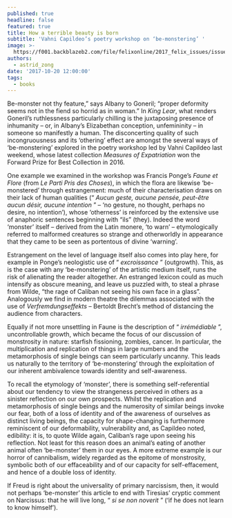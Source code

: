 ```yaml
---
published: true
headline: false
featured: true
title: How a terrible beauty is born
subtitle: 'Vahni Capildeo’s poetry workshop on ‘be-monstering’ '
image: >-
  https://f001.backblazeb2.com/file/felixonline/2017_felix_issues/issue_1672/1672_books_vahnicapildeo.jpg
authors:
  - astrid_zong
date: '2017-10-20 12:00:00'
tags:
  - books
---
```

Be-monster not thy feature,” says Albany to Goneril; “proper deformity seems not in the fiend so horrid as in woman.” In _King Lear_, what renders Goneril’s ruthlessness particularly chilling is the juxtaposing presence of inhumanity – or, in Albany’s Elizabethan conception, unfemininity – in someone so manifestly a human. The disconcerting quality of such incongruousness and its ‘othering’ effect are amongst the several ways of ‘be-monstering’ explored in the poetry workshop led by Vahni Capildeo last weekend, whose latest collection _Measures of Expatriation_ won the Forward Prize for Best Collection in 2016.

One example we examined in the workshop was Francis Ponge’s _Faune et Flore_ (from _Le Parti Pris des Choses_), in which the flora are likewise ‘be-monstered’ through estrangement: much of their characterisation draws on their lack of human qualities (“ _Aucun geste, aucune pensée, peut-être aucun désir, aucune intention_ ” – ‘no gesture, no thought, perhaps no desire, no intention’), whose ‘otherness’ is reinforced by the extensive use of anaphoric sentences beginning with “ils” (they). Indeed the word ‘monster’ itself – derived from the Latin monere, ‘to warn’ – etymologically referred to malformed creatures so strange and otherworldly in appearance that they came to be seen as portentous of divine ‘warning’.

Estrangement on the level of language itself also comes into play here, for example in Ponge’s neologistic use of “ _excroissance_ ” (outgrowth). This, as is the case with any ‘be-monstering’ of the artistic medium itself, runs the risk of alienating the reader altogether. An estranged lexicon could as much intensify as obscure meaning, and leave us puzzled with, to steal a phrase from Wilde, “the rage of Caliban not seeing his own face in a glass”. Analogously we find in modern theatre the dilemmas associated with the use of _Verfremdungseffekts_ – Bertoldt Brecht’s method of distancing the audience from characters.

Equally if not more unsettling in Faune is the description of “ _irrémédiable_ ”, uncontrollable growth, which became the focus of our discussion of monstrosity in nature: starfish fissioning, zombies, cancer. In particular, the multiplication and replication of things in large numbers and the metamorphosis of single beings can seem particularly uncanny. This leads us naturally to the territory of ‘be-monstering’ through the exploitation of our inherent ambivalence towards identity and self-awareness.

To recall the etymology of ‘monster’, there is something self-referential about our tendency to view the strangeness perceived in others as a sinister reflection on our own prospects. Whilst the replication and metamorphosis of single beings and the numerosity of similar beings invoke our fear, both of a loss of identity and of the awareness of ourselves as distinct living beings, the capacity for shape-changing is furthermore reminiscent of our deformability, vulnerability and, as Capildeo noted, edibility: it is, to quote Wilde again, Caliban’s rage upon seeing his reflection. Not least for this reason does an animal’s eating of another animal often ‘be-monster’ them in our eyes. A more extreme example is our horror of cannibalism, widely regarded as the epitome of monstrosity, symbolic both of our effaceability and of our capacity for self-effacement, and hence of a double loss of identity.

If Freud is right about the universality of primary narcissism, then, it would not perhaps ‘be-monster’ this article to end with Tiresias’ cryptic comment on Narcissus: that he will live long, “ _si se non noverit_ ” (‘if he does not learn to know himself’).